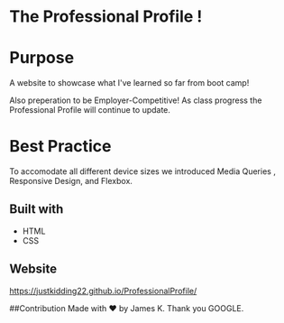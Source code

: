 # The Professional Profile !

# Purpose
A website to showcase what I've learned so far from boot camp!

Also preperation to be Employer-Competitive!
As class progress the Professional Profile will continue to update.

# Best Practice

To accomodate all different device sizes we introduced Media Queries , Responsive Design, and Flexbox.

## Built with
* HTML
* CSS

## Website
https://justkidding22.github.io/ProfessionalProfile/


##Contribution
Made with ❤️ by James K.
Thank you GOOGLE.
